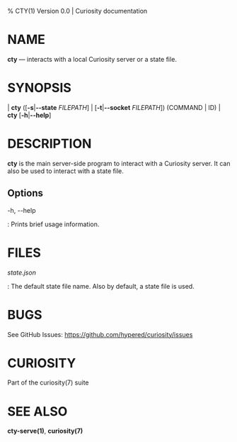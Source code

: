 % CTY(1) Version 0.0 | Curiosity documentation

NAME
====

**cty** — interacts with a local Curiosity server or a state file.

SYNOPSIS
========

| **cty** (\[**-s**|**--state** _FILEPATH_] | \[**-t**|**--socket** _FILEPATH_]) (COMMAND | ID)
| **cty** \[**-h**|**--help**]

DESCRIPTION
===========

**cty** is the main server-side program to interact with a Curiosity server. It
can also be used to interact with a state file.

Options
-------

-h, --help

:   Prints brief usage information.

FILES
=====

*state.json*

:   The default state file name. Also by default, a state file is used.

BUGS
====

See GitHub Issues: <https://github.com/hypered/curiosity/issues>

CURIOSITY
=========

Part of the curiosity(7) suite

SEE ALSO
========

**cty-serve(1)**, **curiosity(7)**
